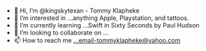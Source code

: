 - 👋 Hi, I’m @kingskytexan - Tommy Klapheke
- 👀 I’m interested in ...anything Apple, Playstation, and tattoos.
- 🌱 I’m currently learning ...Swift in Sixty Seconds by Paul Hudson
- 💞️ I’m looking to collaborate on ...
- 📫 How to reach me ...email-tommyklapheke@yahoo.com

<!---
kingskytexan/kingskytexan is a ✨ special ✨ repository because its `README.md` (this file) appears on your GitHub profile.
You can click the Preview link to take a look at your changes.
--->
